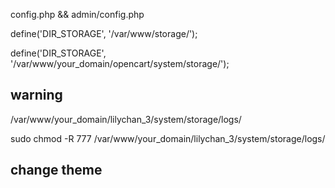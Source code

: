 config.php && admin/config.php


define('DIR_STORAGE', '/var/www/storage/');

define('DIR_STORAGE', '/var/www/your_domain/opencart/system/storage/');



## warning 
/var/www/your_domain/lilychan_3/system/storage/logs/

sudo chmod -R 777 /var/www/your_domain/lilychan_3/system/storage/logs/


## change theme 